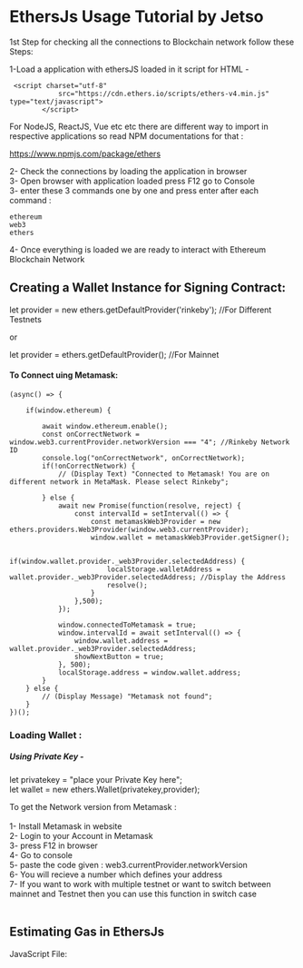 # EthersJs Usage Tutorial by Jetso

1st Step for checking all the connections to Blockchain network follow these Steps:

1-Load a application with ethersJS loaded in it 
script for HTML - 
```
 <script charset="utf-8"
            src="https://cdn.ethers.io/scripts/ethers-v4.min.js" type="text/javascript">
        </script>
 ```
 For NodeJS, ReactJS, Vue etc etc there are different way to import in respective applications so read NPM documentations for that :
 
 https://www.npmjs.com/package/ethers
 
 
 2- Check the connections by loading the application in browser <br>
 3- Open browser with application loaded press F12 go to Console <br>
 3- enter these 3 commands one by one and press enter after each command : <br>
 ```
 ethereum 
 web3
 ethers
 ```
 4- Once everything is loaded we are ready to interact with Ethereum Blockchain Network <br>

## Creating a Wallet Instance for Signing Contract:

let provider = new ethers.getDefaultProvider('rinkeby'); //For Different Testnets <br>

or

let provider = ethers.getDefaultProvider(); //For Mainnet <br>

#### To Connect uing Metamask:
    
    (async() => {

        if(window.ethereum) {

            await window.ethereum.enable();
            const onCorrectNetwork = window.web3.currentProvider.networkVersion === "4"; //Rinkeby Network ID
            console.log("onCorrectNetwork", onCorrectNetwork);
            if(!onCorrectNetwork) {
                // (Display Text) "Connected to Metamask! You are on different network in MetaMask. Please select Rinkeby";

            } else {
                await new Promise(function(resolve, reject) {
                    const intervalId = setInterval(() => {
                        const metamaskWeb3Provider = new ethers.providers.Web3Provider(window.web3.currentProvider);
                        window.wallet = metamaskWeb3Provider.getSigner();

                        if(window.wallet.provider._web3Provider.selectedAddress) {
                            localStorage.walletAddress = wallet.provider._web3Provider.selectedAddress; //Display the Address
                            resolve();
                        }
                    },500);           
                });
                
                window.connectedToMetamask = true;
                window.intervalId = await setInterval(() => {
                    window.wallet.address = wallet.provider._web3Provider.selectedAddress;
                    showNextButton = true;
                }, 500);
                localStorage.address = window.wallet.address;
            }
        } else {
            // (Display Message) "Metamask not found";
        }
    })();




### Loading Wallet :

##### Using Private Key - <br>
let privatekey = "place your Private Key here"; <br>
let wallet = new ethers.Wallet(privatekey,provider); <br>


To get the Network version from Metamask : <br> <br>
1- Install Metamask in website  <br>
2- Login to your Account in Metamask <br>
3- press F12 in browser <br>
4- Go to console  <br>
5- paste the code given : web3.currentProvider.networkVersion <br>
6- You will recieve a number which defines your address <br>
7- If you want to work with multiple testnet or want to switch between mainnet and Testnet then you can use this function in switch case <br> <br>

## Estimating Gas in EthersJs

JavaScript File: <br>
